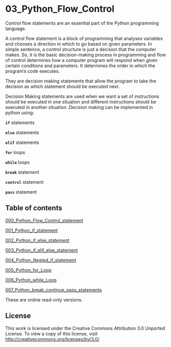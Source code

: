 # 03_Python_Flow_Control

Control flow statements are an essential part of the Python programming language.

A control flow statement is a block of programming that analyses variables and chooses a direction in which to go based on given parameters. In simple sentence, a control structure is just a decision that the computer makes. So, it is the basic decision-making process in programming and flow of control determines how a computer program will respond when given certain conditions and parameters. It determines the  order in which the program’s code executes.

They are decision making statements that allow the program to take the decision as which statement should be executed next.

Decision Making statements are used when we want a set of instructions should be executed in one situation and different instructions should be executed in another situation .Decision making can be implemented in python using:

**`if`** statements

**`else`** statements

**`elif`** statements

**`for`** loops

**`while`** loops

**`break`** statement

**`control`** statement

**`pass`** statement


## Table of contents


[000_Python_Flow_Control_statement](https://github.com/milaan9/03_Python_Flow_Control/blob/main/000_Python_Flow_Control_statement%20.ipynb)


[001_Python_if_statement](https://github.com/milaan9/03_Python_Flow_Control/blob/main/001_Python_if_statement.ipynb)


[002_Python_if_else_statement](https://github.com/milaan9/03_Python_Flow_Control/blob/main/002_Python_if_else_statement.ipynb)


[003_Python_if_elif_else_statement](https://github.com/milaan9/03_Python_Flow_Control/blob/main/003_Python_if_elif_else_statement%20.ipynb)


[004_Python_Nested_if_statement](https://github.com/milaan9/03_Python_Flow_Control/blob/main/004_Python_Nested_if_statement.ipynb)


[005_Python_for_Loop](https://github.com/milaan9/03_Python_Flow_Control/blob/main/005_Python_for_Loop.ipynb)


[006_Python_while_Loop](https://github.com/milaan9/03_Python_Flow_Control/blob/main/006_Python_while_Loop.ipynb)


[007_Python_break_continue_pass_statements](https://github.com/milaan9/03_Python_Flow_Control/blob/main/007_Python_break_continue_pass_statements.ipynb)


These are online read-only versions.


## License

This work is licensed under the Creative Commons Attribution 3.0 Unported License. To view a copy of this license, visit http://creativecommons.org/licenses/by/3.0/
